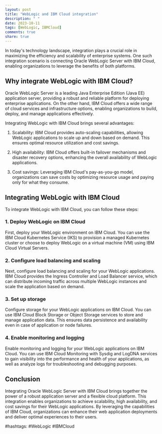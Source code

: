 ```yaml
---
layout: post
title: "WebLogic and IBM Cloud integration"
description: " "
date: 2023-10-11
tags: [WebLogic, IBMCloud]
comments: true
share: true
---
```


In today's technology landscape, integration plays a crucial role in maximizing the efficiency and scalability of enterprise systems. One such integration scenario is connecting Oracle WebLogic Server with IBM Cloud, enabling organizations to leverage the benefits of both platforms.

## Why integrate WebLogic with IBM Cloud?

Oracle WebLogic Server is a leading Java Enterprise Edition (Java EE) application server, providing a robust and reliable platform for deploying enterprise applications. On the other hand, IBM Cloud offers a wide range of cloud services and infrastructure options, enabling organizations to build, deploy, and manage applications effectively.

Integrating WebLogic with IBM Cloud brings several advantages:

1. Scalability: IBM Cloud provides auto-scaling capabilities, allowing WebLogic applications to scale up and down based on demand. This ensures optimal resource utilization and cost savings.

2. High availability: IBM Cloud offers built-in failover mechanisms and disaster recovery options, enhancing the overall availability of WebLogic applications.

3. Cost savings: Leveraging IBM Cloud's pay-as-you-go model, organizations can save costs by optimizing resource usage and paying only for what they consume.

## Integrating WebLogic with IBM Cloud

To integrate WebLogic with IBM Cloud, you can follow these steps:

### 1. Deploy WebLogic on IBM Cloud

First, deploy your WebLogic environment on IBM Cloud. You can use the IBM Cloud Kubernetes Service (IKS) to provision a managed Kubernetes cluster or choose to deploy WebLogic on a virtual machine (VM) using IBM Cloud Virtual Servers.

### 2. Configure load balancing and scaling

Next, configure load balancing and scaling for your WebLogic applications. IBM Cloud provides the Ingress Controller and Load Balancer service, which can distribute incoming traffic across multiple WebLogic instances and scale the application based on demand.

### 3. Set up storage

Configure storage for your WebLogic applications on IBM Cloud. You can use IBM Cloud Block Storage or Object Storage services to store and manage application data. This ensures data persistence and availability even in case of application or node failures.

### 4. Enable monitoring and logging

Enable monitoring and logging for your WebLogic applications on IBM Cloud. You can use IBM Cloud Monitoring with Sysdig and LogDNA services to gain visibility into the performance and health of your applications, as well as analyze logs for troubleshooting and debugging purposes.

## Conclusion

Integrating Oracle WebLogic Server with IBM Cloud brings together the power of a robust application server and a flexible cloud platform. This integration enables organizations to achieve scalability, high availability, and cost savings for their WebLogic applications. By leveraging the capabilities of IBM Cloud, organizations can enhance their web application deployments and deliver optimal experiences to their users.

#hashtags: #WebLogic #IBMCloud